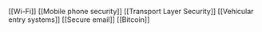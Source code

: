 [[Wi-Fi]]
[[Mobile phone security]]
[[Transport Layer Security]]
[[Vehicular entry systems]]
[[Secure email]]
[[Bitcoin]]


